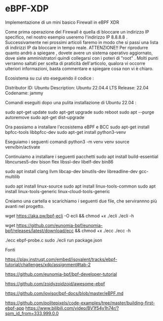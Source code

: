 # eBPF-XDP
Implementazione di un mini basico Firewall in eBPF XDR

Come prima operazione del Firewall è quella di bloccare un indirizzo IP specifico, nel nostro esempio useremo l'indirizzo IP 8.8.8.8 . Successivamente nei prossimi articoli faremo in modo che si passi una lista di indirizzi IP da bloccare in tempo reale.
ATTENZIONE!! Per riprodurre quanto andrò a spiegare , dovete avere un sistema operativo aggiornato, dove siete amministratori quindi collegarsi con i poteri di "root" . Molti punti verranno saltati per scelta di praticità dell'articolo, qualora vi occorre ulteriori informazioni, basta commentare e spiegare cosa non vi è chiaro.

Ecosistema su cui sto eseguendo il codice :

Distributor ID: Ubuntu
Description: Ubuntu 22.04.4 LTS
Release: 22.04
Codename: jammy

Comandi eseguiti dopo una pulita installazione di Ubuntu 22.04 : 

sudo apt-get update
sudo apt-get upgrade
sudo reboot
sudo apt --purge autoremove
sudo apt-get dist-upgrade

Ora passiamo a installare l'ecosistema eBPF e BCC 
sudo apt-get install bpfcc-tools libbpfcc-dev
sudo apt-get install python3-venv

Eseguiamo i seguenti comandi 
python3 -m venv venv
source venv/bin/activate

Continuiamo a installare i seguenti pacchetti
sudo apt install build-essential libncurses5-dev bison flex libssl-dev libelf-dev bin86

sudo apt install clang llvm libcap-dev binutils-dev libreadline-dev gcc-multilib 

sudo apt install linux-source
sudo apt install linux-tools-common
sudo apt install linux-tools-generic linux-cloud-tools-generic 

Creiamo una cartella e scarichiamo i seguenti due file, che servirannno più avanti nel progetto.

wget https://aka.pw/bpf-ecli -O ecli && chmod +x ./ecli
./ecli -h

wget https://github.com/eunomia-bpf/eunomia-bpf/releases/latest/download/ecc && chmod +x ./ecc
./ecc -h

./ecc ebpf-probe.c
sudo ./ecli run package.json 


Fonti 

https://play.instruqt.com/embed/isovalent/tracks/ebpf-tutorial/challenges/xdp/assignment#tab-2

https://github.com/eunomia-bpf/bpf-developer-tutorial

https://github.com/zoidyzoidzoid/awesome-ebpf

https://github.com/iovisor/bpf-docs/blob/master/eBPF.md

https://github.com/politepixels/code-examples/tree/master/building-first-ebpf-app
https://www.bilibili.com/video/BV1f54y1h74r/?spm_id_from=333.999.0.0 
